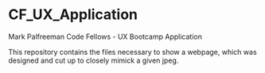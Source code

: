 CF_UX_Application
=================

Mark Palfreeman
Code Fellows - UX Bootcamp Application


This repository contains the files necessary to show a webpage, which was designed and cut up to closely mimick a given jpeg.


